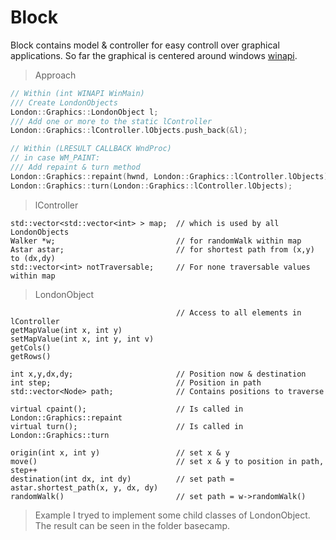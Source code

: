 # Block
Block contains model & controller for easy controll over graphical applications. So far the graphical is centered around windows [winapi](https://stevedonovan.github.io/winapi/api.html). <br />

> Approach
```c++
// Within (int WINAPI WinMain)
/// Create LondonObjects
London::Graphics::LondonObject l;
/// Add one or more to the static lController
London::Graphics::lController.lObjects.push_back(&l);

// Within (LRESULT CALLBACK WndProc)
// in case WM_PAINT:
/// Add repaint & turn method
London::Graphics::repaint(hwnd, London::Graphics::lController.lObjects);
London::Graphics::turn(London::Graphics::lController.lObjects);
```

> lController
```
std::vector<std::vector<int> > map;  // which is used by all LondonObjects
Walker *w;                           // for randomWalk within map
Astar astar;                         // for shortest path from (x,y) to (dx,dy)
std::vector<int> notTraversable;     // For none traversable values within map
```

> LondonObject
```
                                     // Access to all elements in lController
getMapValue(int x, int y)
setMapValue(int x, int y, int v)
getCols()
getRows()

int x,y,dx,dy;                       // Position now & destination
int step;                            // Position in path
std::vector<Node> path;              // Contains positions to traverse

virtual cpaint();                    // Is called in London::Graphics::repaint
virtual turn();                      // Is called in London::Graphics::turn

origin(int x, int y)                 // set x & y
move()                               // set x & y to position in path, step++
destination(int dx, int dy)          // set path = astar.shortest_path(x, y, dx, dy)
randomWalk()                         // set path = w->randomWalk()
```

> Example
I tryed to implement some child classes of LondonObject. The result can be seen in the folder basecamp.

